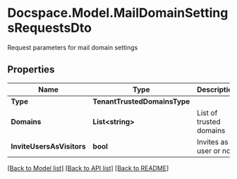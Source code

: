# Docspace.Model.MailDomainSettingsRequestsDto
Request parameters for mail domain settings

## Properties

Name | Type | Description | Notes
------------ | ------------- | ------------- | -------------
**Type** | **TenantTrustedDomainsType** |  | [optional] 
**Domains** | **List&lt;string&gt;** | List of trusted domains | [optional] 
**InviteUsersAsVisitors** | **bool** | Invites as a user or not | [optional] 

[[Back to Model list]](../README.md#documentation-for-models) [[Back to API list]](../README.md#documentation-for-api-endpoints) [[Back to README]](../README.md)


